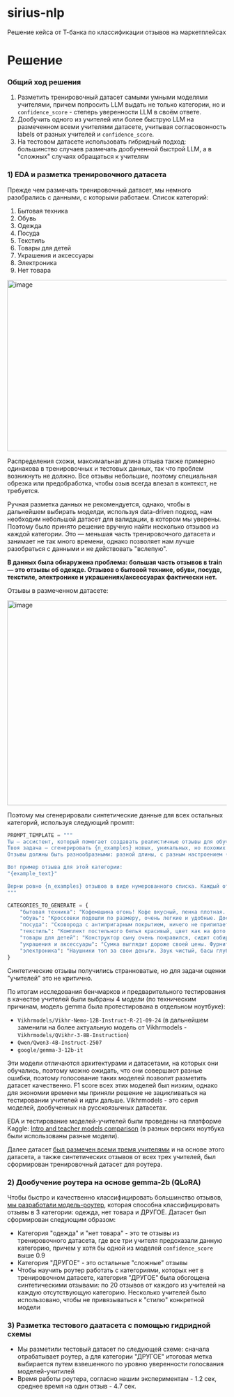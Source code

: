 # sirius-nlp
Решение кейса от Т-банка по классификации отзывов на маркетплейсах

# Решение

### Общий ход решения

1. Разметить тренировочный датасет самыми умными моделями учителями, причем попросить LLM выдать не только категории, но и `confidence_score` - степерь уверенности LLM в своём ответе.
2. Дообучить одного из учителей или более быструю LLM на размеченном всеми учителями датасете, учитывая согласовонность labels от разных учителей и `confidence_score`.
3. На тестовом датасете использовать гибридный подход: большинство случаев размечать дообученной быстрой LLM, а в "сложных" случаях обращаться к учителям

### 1) EDA и разметка тренировочного датасета

Прежде чем размечать тренировочный датасет, мы немного разобрались с данными, с которыми работаем. Список категорий:
 1. Бытовая техника
 2. Обувь
 3. Одежда
 4. Посуда
 5. Текстиль
 6. Товары для детей
 7. Украшения и аксессуары
 8. Электроника
 9. Нет товара

<img width="695" height="393" alt="image" src="https://github.com/user-attachments/assets/2f7b163f-12de-4713-a47c-323be7520b8a" />

Распределения схожи, максимальная длина отзыва также примерно одинакова в тренировочных и тестовых данных, так что проблем возникнуть не должно. Все отзывы небольшие, поэтому специальная обрезка или предобработка, чтобы озыв всегда влезал в контекст, не требуется.

Ручная разметка данных не рекомендуется, однако, чтобы в дальнейшем выбирать моделди, используя data-driven подход, нам необходим небольшой датасет для валидации, в котором мы уверены. Поэтому было принято решение вручную найти несколько отзывов из каждой категории. Это — меньшая часть тренировочного датасета и занимает не так много времени, однако позволяет нам лучше разобраться с данными и не действовать "вслепую".

**В данных была обнаружена проблема: большая часть отзывов в train — это отзывы об одежде. Отзывов о бытовой технике, обуви, посуде, текстиле, электронике и украшениях/аксессуарах фактически нет.**

Отзывы в размеченном датасете:

<img width="629" height="470" alt="image" src="https://github.com/user-attachments/assets/9a8f9d04-7f8e-45f1-a9bb-4e5301fca3a0" />

Поэтому мы сгенерировали синтетические данные для всех остальных категорий, используя следующий промпт:

```python
PROMPT_TEMPLATE = """
Ты — ассистент, который помогает создавать реалистичные отзывы для обучающего датасета.
Твоя задача — сгенерировать {n_examples} новых, уникальных, но похожих по стилю отзывов для категории «{category}».
Отзывы должны быть разнообразными: разной длины, с разным настроением (положительные, отрицательные, смешанные), иногда с упоминанием доставки, но с фокусом на сам товар.

Вот пример отзыва для этой категории:
"{example_text}"

Верни ровно {n_examples} отзывов в виде нумерованного списка. Каждый отзыв на новой строке.
"""

CATEGORIES_TO_GENERATE = {
    "бытовая техника": "Кофемашина огонь! Кофе вкусный, пенка плотная. Единственный минус — немного шумная по утрам.",
    "обувь": "Кроссовки подошли по размеру, очень легкие и удобные. Доставили на день раньше, что приятно. Посмотрим, как поведут себя в носке.",
    "посуда": "Сковорода с антипригарным покрытием, ничего не прилипает. Но ручка кажется немного хлипкой, боюсь, как бы не отвалилась.",
    "текстиль": "Комплект постельного белья красивый, цвет как на фото. После первой стирки не сел и не полинял. Ткань немного жестковата, надеюсь, со временем станет мягче.",
    "товары для детей": "Конструктор сыну очень понравился, сидит собирает уже второй час. Детали качественные, без запаха. Коробка пришла чуть помятая, но внутри все целое.",
    "украшения и аксессуары": "Сумка выглядит дороже своей цены. Фурнитура качественная, все замки работают. Немного меньше, чем я ожидала, ноутбук не влезает, но для прогулок — идеально.",
    "электроника": "Наушники топ за свои деньги. Звук чистый, басы глубокие. В ушах сидят отлично, не выпадают при беге. Заряд держат честно 5 часов."
}
```
Синтетические отзывы получились странноватые, но для задачи оценки "учителей" это не критично.

По итогам исследования бенчмарков и предварительного тестирования в качестве учителей были выбраны 4 модели (по техническим причинам, модель gemma была протестирована в отдельном ноутбуке):

- `Vikhrmodels/Vikhr-Nemo-12B-Instruct-R-21-09-24` (в дальнейшем заменили на более актуальную модель от Vikhrmodels - `Vikhrmodels/QVikhr-3-8B-Instruction`)
- `Qwen/Qwen3-4B-Instruct-2507`
- `google/gemma-3-12b-it`


Эти модели отличаются архитектурами и датасетами, на которых они обучались, поэтому можно ожидать, что они совершают разные ошибки, поэтому голосование таких моделей позволит разметить датасет качественно. F1 score всех этих моделей был низким, однако для экономии времени мы приняли решение не зацикливаться на тестировании учителей и идти дальше. Vikhrmodels - это серия моделей, дообученных на русскоязычных датасетах.

EDA и тестирование моделей-учителей были проведены на платформе Kaggle: [Intro and teacher models comparison](https://www.kaggle.com/code/dreamtim1/intro-and-teacher-models-comparison) (в разных версиях ноутбука были использованы разные модели).

Далее датасет [был размечен всеми тремя учителями](https://www.kaggle.com/code/dreamtim1/teachers-on-full-dataset/edit) и на основе этого датасета, а также синтетических отзывов от всех трех учителей, был сформирован тренировочный датасет для роутера.

### 2) Дообучение роутера на основе gemma-2b (QLoRA) 

Чтобы быстро и качественно классифицировать большинство отзывов, [мы разработали модель-роутер](https://www.kaggle.com/code/dreamtim1/final-solution), которая способна классифицировать отзывы в 3 категории: одежда, нет товара и ДРУГОЕ. Датасет был сформирован следующим образом:

- Категория "одежда" и "нет товара" - это те отзывы из тренировочного датасета, где все три учителя предсказали данную категорию, причем у хотя бы одной из моделей `confidence_score` выше 0.9
- Категория "ДРУГОЕ" - это остальные "сложные" отзывы
- Чтобы научить роутер работать с категориями, которых нет в тренировочном датасете, категория "ДРУГОЕ" была обогощена синтетическими отзывами: по 20 отзывов от каждого из учителей на каждую отсутствующую категорию. Несколько учителей было использовано, чтобы не привязываться к "стилю" конкретной модели

### 3) Разметка тестового даатасета с помощью гидридной схемы

- Мы разметили тестовый датасет по следующей схеме: сначала отрабатывает роутер, а для категории "ДРУГОЕ" итоговая метка выбирается путем взвешенного по уровню уверенности голосвания моделей-учитилей
- Время работы роутера, согласно нашим экспериментам - 1.2 сек, среднее время на один отзыв - 4.7 сек.
